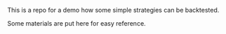 This is a repo for a demo how some simple strategies can be backtested. 

Some materials are put here for easy reference.

